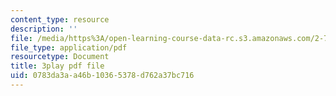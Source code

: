 ```yaml
---
content_type: resource
description: ''
file: /media/https%3A/open-learning-course-data-rc.s3.amazonaws.com/2-71-optics-spring-2009/0783da3aa46b10365378d762a37bc716_JmK0vSLULP8.pdf
file_type: application/pdf
resourcetype: Document
title: 3play pdf file
uid: 0783da3a-a46b-1036-5378-d762a37bc716
---
```

